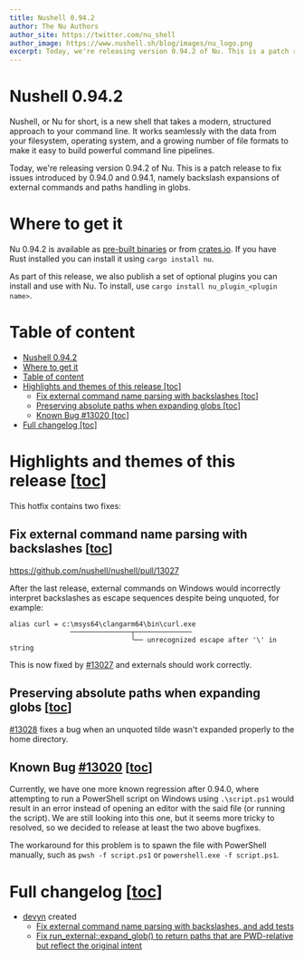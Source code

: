 ```yaml
---
title: Nushell 0.94.2
author: The Nu Authors
author_site: https://twitter.com/nu_shell
author_image: https://www.nushell.sh/blog/images/nu_logo.png
excerpt: Today, we're releasing version 0.94.2 of Nu. This is a patch release to fix issues introduced by 0.94.0 and 0.94.1.
---
```


# Nushell 0.94.2

Nushell, or Nu for short, is a new shell that takes a modern, structured approach to your command line. It works seamlessly with the data from your filesystem, operating system, and a growing number of file formats to make it easy to build powerful command line pipelines.

Today, we're releasing version 0.94.2 of Nu. This is a patch release to fix issues introduced by 0.94.0 and 0.94.1, namely backslash expansions of external commands and paths handling in globs.

# Where to get it

Nu 0.94.2 is available as [pre-built binaries](https://github.com/nushell/nushell/releases/tag/0.94.2) or from [crates.io](https://crates.io/crates/nu). If you have Rust installed you can install it using `cargo install nu`.

As part of this release, we also publish a set of optional plugins you can install and use with Nu. To install, use `cargo install nu_plugin_<plugin name>`.

# Table of content

- [Nushell 0.94.2](#nushell-0942)
- [Where to get it](#where-to-get-it)
- [Table of content](#table-of-content)
- [Highlights and themes of this release \[toc\]](#highlights-and-themes-of-this-release-toc)
  - [Fix external command name parsing with backslashes \[toc\]](#fix-external-command-name-parsing-with-backslashes-toc)
  - [Preserving absolute paths when expanding globs \[toc\]](#preserving-absolute-paths-when-expanding-globs-toc)
  - [Known Bug #13020 \[toc\]](#known-bug-13020-toc)
- [Full changelog \[toc\]](#full-changelog-toc)

# Highlights and themes of this release [[toc](#table-of-content)]

This hotfix contains two fixes:

## Fix external command name parsing with backslashes [[toc](#table-of-content)]

https://github.com/nushell/nushell/pull/13027

After the last release, external commands on Windows would incorrectly interpret backslashes as escape sequences despite being unquoted, for example:
```
alias curl = c:\msys64\clangarm64\bin\curl.exe
               ───────────────┬──────────────
                              ╰── unrecognized escape after '\' in string
```

This is now fixed by [#13027](https://github.com/nushell/nushell/pull/13027) and externals should work correctly.

## Preserving absolute paths when expanding globs [[toc](#table-of-content)]

[#13028](https://github.com/nushell/nushell/pull/13028) fixes a bug when an unquoted tilde wasn't expanded properly to the home directory.

## Known Bug [#13020](https://github.com/nushell/nushell/issues/13020) [[toc](#table-of-content)]

Currently, we have one more known regression after 0.94.0, where attempting to run a PowerShell script on Windows using `.\script.ps1` would result in an error instead of opening an editor with the said file (or running the script). We are still looking into this one, but it seems more tricky to resolved, so we decided to release at least the two above bugfixes.

The workaround for this problem is to spawn the file with PowerShell manually, such as `pwsh -f script.ps1` or `powershell.exe -f script.ps1`.

# Full changelog [[toc](#table-of-content)]

- [devyn](https://github.com/devyn) created
  - [Fix external command name parsing with backslashes, and add tests](https://github.com/nushell/nushell/pull/13027)
  - [Fix run_external::expand_glob() to return paths that are PWD-relative but reflect the original intent](https://github.com/nushell/nushell/pull/13028)
